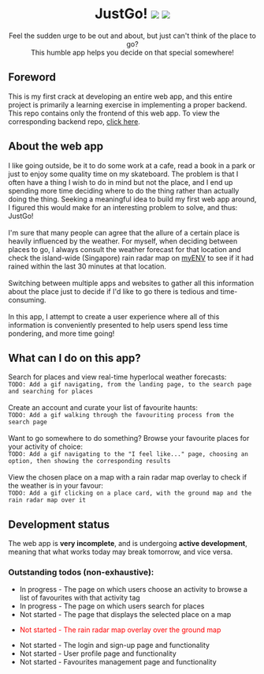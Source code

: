 <div align='center'>
  <h1>
    <div display='flex' align-items='center'>
      JustGo!
      <img src='https://user-images.githubusercontent.com/23531034/148372740-681d6810-c6ef-4560-b64e-996db9079e1e.png#gh-light-mode-only' />
      <img src='https://user-images.githubusercontent.com/23531034/148373133-da36d27f-8f04-49f4-a7c1-ecefd5818801.png#gh-dark-mode-only' />
    </div>
  </h1>
</div>

<p align='center'>
  Feel the sudden urge to be out and about, but just can't think of the place to go?
  <br />
  This humble app helps you decide on that special somewhere!
</p>

<h2>Foreword</h2>
This is my first crack at developing an entire web app, and this entire project is primarily a learning exercise in implementing a proper backend. This repo contains only the frontend of this web app. To view the corresponding backend repo, <a href='https://github.com/canneth/just-go-backend' rel='noreferrer'>click here</a>.

<h2>About the web app</h2>
I like going outside, be it to do some work at a cafe, read a book in a park or just to enjoy some quality time on my skateboard. The problem is that I often have a thing I wish to do in mind but not the place, and I end up spending more time deciding where to do the thing rather than actually doing the thing. Seeking a meaningful idea to build my first web app around, I figured this would make for an interesting problem to solve, and thus: JustGo!
<br />
<br />
I'm sure that many people can agree that the allure of a certain place is heavily influenced by the weather. For myself, when deciding between places to go, I always consult the weather forecast for that location and check the island-wide (Singapore) rain radar map on <a href='https://play.google.com/store/apps/details?id=sg.gov.nea&hl=en_SG&gl=US' rel='noreferrer'>myENV</a> to see if it had rained within the last 30 minutes at that location.
<br />
<br />
Switching between multiple apps and websites to gather all this information about the place just to decide if I'd like to go there is tedious and time-consuming.
<br />
<br />
In this app, I attempt to create a user experience where all of this information is conveniently presented to help users spend less time pondering, and more time going!

<h2>What can I do on this app?</h2>
Search for places and view real-time hyperlocal weather forecasts:
<br />
<code>TODO: Add a gif navigating, from the landing page, to the search page and searching for places</code>
<br />
<br />
Create an account and curate your list of favourite haunts:
<br />
<code>TODO: Add a gif walking through the favouriting process from the search page</code>
<br />
<br />
Want to go somewhere to do something? Browse your favourite places for your activity of choice:
<br />
<code>TODO: Add a gif navigating to the "I feel like..." page, choosing an option, then showing the corresponding results</code>
<br />
<br />
View the chosen place on a map with a rain radar map overlay to check if the weather is in your favour:
<br />
<code>TODO: Add a gif clicking on a place card, with the ground map and the rain radar map over it</code>

<h2>Development status</h2>
The web app is <strong>very incomplete</strong>, and is undergoing <strong>active development</strong>, meaning that what works today may break tomorrow, and vice versa.

<h3>Outstanding todos (non-exhaustive):</h3>
<ul>
  <li>In progress - The page on which users choose an activity to browse a list of favourites with that activity tag</li>
  <li>In progress - The page on which users search for places</li>
  <li>Not started - The page that displays the selected place on a map</li>
  <li><p style="color:#FF0000">Not started - The rain radar map overlay over the ground map</p></li>
  <li>Not started - The login and sign-up page and functionality</li>
  <li>Not started - User profile page and functionality</li>
  <li>Not started - Favourites management page and functionality</li>
</ul>
